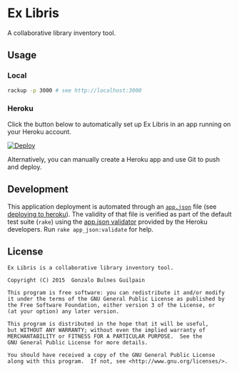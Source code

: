Ex Libris
=========

A collaborative library inventory tool.


Usage
-----

### Local

```bash
rackup -p 3000 # see http://localhost:3000
```

### Heroku

Click the button below to automatically set up Ex Libris in an app running on your Heroku account.

[![Deploy](https://www.herokucdn.com/deploy/button.svg)](https://heroku.com/deploy)

Alternatively, you can manually create a Heroku app and use Git to push and deploy.


Development
-----------

This application deployment is automated through an [`app.json`][app-json-intro] file (see [deploying to heroku][doc-heroku]). The validity of that file is verified as part of the default test suite (`rake`) using the [app.json validator][app-json-validator] provided by the Heroku developers. Run `rake app_json:validate` for help.

  [app-json-intro]: https://blog.heroku.com/archives/2014/5/22/introducing_the_app_json_application_manifest
  [app-json-validator]: https://github.com/app-json/app.json
  [doc-heroku]: https://github.com/gonzalo-bulnes/ex_libris/blob/master/README.md#heroku


License
-------

    Ex Libris is a collaborative library inventory tool.

    Copyright (C) 2015  Gonzalo Bulnes Guilpain

    This program is free software: you can redistribute it and/or modify
    it under the terms of the GNU General Public License as published by
    the Free Software Foundation, either version 3 of the License, or
    (at your option) any later version.

    This program is distributed in the hope that it will be useful,
    but WITHOUT ANY WARRANTY; without even the implied warranty of
    MERCHANTABILITY or FITNESS FOR A PARTICULAR PURPOSE.  See the
    GNU General Public License for more details.

    You should have received a copy of the GNU General Public License
    along with this program.  If not, see <http://www.gnu.org/licenses/>.
